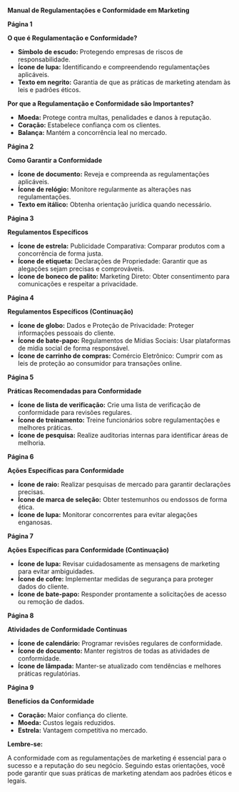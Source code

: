 **Manual de Regulamentações e Conformidade em Marketing**

**Página 1**

**O que é Regulamentação e Conformidade?**

* **Símbolo de escudo:** Protegendo empresas de riscos de responsabilidade.
* **Ícone de lupa:** Identificando e compreendendo regulamentações aplicáveis.
* **Texto em negrito:** Garantia de que as práticas de marketing atendam às leis e padrões éticos.

**Por que a Regulamentação e Conformidade são Importantes?**

* **Moeda:** Protege contra multas, penalidades e danos à reputação.
* **Coração:** Estabelece confiança com os clientes.
* **Balança:** Mantém a concorrência leal no mercado.

**Página 2**

**Como Garantir a Conformidade**

* **Ícone de documento:** Reveja e compreenda as regulamentações aplicáveis.
* **Ícone de relógio:** Monitore regularmente as alterações nas regulamentações.
* **Texto em itálico:** Obtenha orientação jurídica quando necessário.

**Página 3**

**Regulamentos Específicos**

* **Ícone de estrela:** Publicidade Comparativa: Comparar produtos com a concorrência de forma justa.
* **Ícone de etiqueta:** Declarações de Propriedade: Garantir que as alegações sejam precisas e comprováveis.
* **Ícone de boneco de palito:** Marketing Direto: Obter consentimento para comunicações e respeitar a privacidade.

**Página 4**

**Regulamentos Específicos (Continuação)**

* **Ícone de globo:** Dados e Proteção de Privacidade: Proteger informações pessoais do cliente.
* **Ícone de bate-papo:** Regulamentos de Mídias Sociais: Usar plataformas de mídia social de forma responsável.
* **Ícone de carrinho de compras:** Comércio Eletrônico: Cumprir com as leis de proteção ao consumidor para transações online.

**Página 5**

**Práticas Recomendadas para Conformidade**

* **Ícone de lista de verificação:** Crie uma lista de verificação de conformidade para revisões regulares.
* **Ícone de treinamento:** Treine funcionários sobre regulamentações e melhores práticas.
* **Ícone de pesquisa:** Realize auditorias internas para identificar áreas de melhoria.

**Página 6**

**Ações Específicas para Conformidade**

* **Ícone de raio:** Realizar pesquisas de mercado para garantir declarações precisas.
* **Ícone de marca de seleção:** Obter testemunhos ou endossos de forma ética.
* **Ícone de lupa:** Monitorar concorrentes para evitar alegações enganosas.

**Página 7**

**Ações Específicas para Conformidade (Continuação)**

* **Ícone de lupa:** Revisar cuidadosamente as mensagens de marketing para evitar ambiguidades.
* **Ícone de cofre:** Implementar medidas de segurança para proteger dados do cliente.
* **Ícone de bate-papo:** Responder prontamente a solicitações de acesso ou remoção de dados.

**Página 8**

**Atividades de Conformidade Contínuas**

* **Ícone de calendário:** Programar revisões regulares de conformidade.
* **Ícone de documento:** Manter registros de todas as atividades de conformidade.
* **Ícone de lâmpada:** Manter-se atualizado com tendências e melhores práticas regulatórias.

**Página 9**

**Benefícios da Conformidade**

* **Coração:** Maior confiança do cliente.
* **Moeda:** Custos legais reduzidos.
* **Estrela:** Vantagem competitiva no mercado.

**Lembre-se:**

A conformidade com as regulamentações de marketing é essencial para o sucesso e a reputação do seu negócio. Seguindo estas orientações, você pode garantir que suas práticas de marketing atendam aos padrões éticos e legais.